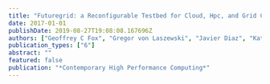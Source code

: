 ```yaml
---
title: "Futuregrid: a Reconfigurable Testbed for Cloud, Hpc, and Grid Computing"
date: 2017-01-01
publishDate: 2019-08-27T19:08:08.167696Z
authors: ["Geoffrey C Fox", "Gregor von Laszewski", "Javier Diaz", "Kate Keahey", "Jose Fortes", "Renato Figueiredo", "Shava Smallen", "Warren Smith", "Andrew Grimshaw"]
publication_types: ["6"]
abstract: ""
featured: false
publication: "*Contemporary High Performance Computing*"
---
```


